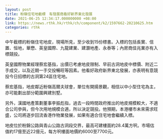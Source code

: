 ```yaml
---
layout: post
title: 粉嶺住宅地截標　有發展商看好新界東北發展
date: 2021-06-25 12:34:17.000000000 +08:00
link: https://news.rthk.hk/rthk/ch/component/k2/1597662-20210625.htm
categories: rthk
---
```


中午截標的粉嶺住宅地皮，現場所見，至少收到15份標書。入標的包括長實、信置、恒地，華懋、英皇國際、九龍建業、建灝地產、永泰等；內房商佳兆業亦有入標競投。

英皇國際物業經理蔡宏基指，出價已考慮地皮限制、早前古洞地皮中標價、附近二手成交，以及近期一手交投暢旺等因素。他看好政府新界東北發展，亦表明有意競投今日招標的古洞第24區住宅地。

蔡宏基指，地皮鄰近粉嶺高爾夫球會，單位有開揚景觀，相信以中小型住宅為主，亦可能劃出部分範圍興建別墅。

另外，漢國地產策劃董事李振彪指，過去一段時間政府推出的地皮規模較大，不適合公司參與，但今次用地規模合適，所以決定競投。他預期，本港樓市未來需求旺盛，公司將逐步回流香港作物業發展，如果有適合住宅地會繼續入標。

地皮位於粉錦公路與青山公路古洞段交界，最高可建樓面約28.4萬方呎。市場估值約17億至近22億元，每方呎樓面地價約6000至7700元。
